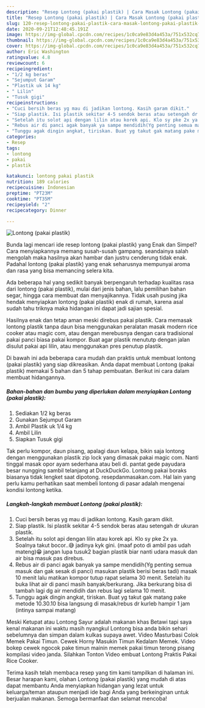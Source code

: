 ```yaml
---
description: "Resep Lontong (pakai plastik) | Cara Masak Lontong (pakai plastik) Yang Menggugah Selera"
title: "Resep Lontong (pakai plastik) | Cara Masak Lontong (pakai plastik) Yang Menggugah Selera"
slug: 120-resep-lontong-pakai-plastik-cara-masak-lontong-pakai-plastik-yang-menggugah-selera
date: 2020-09-21T12:48:45.191Z
image: https://img-global.cpcdn.com/recipes/1c0ca9e83d4a453a/751x532cq70/lontong-pakai-plastik-foto-resep-utama.jpg
thumbnail: https://img-global.cpcdn.com/recipes/1c0ca9e83d4a453a/751x532cq70/lontong-pakai-plastik-foto-resep-utama.jpg
cover: https://img-global.cpcdn.com/recipes/1c0ca9e83d4a453a/751x532cq70/lontong-pakai-plastik-foto-resep-utama.jpg
author: Eric Washington
ratingvalue: 4.8
reviewcount: 6
recipeingredient:
- "1/2 kg beras"
- "Sejumput Garam"
- "Plastik uk 14 kg"
- " Lilin"
- "Tusuk gigi"
recipeinstructions:
- "Cuci bersih beras yg mau di jadikan lontong. Kasih garam dikit."
- "Siap plastik. Isi plastik sekitar 4-5 sendok beras atau setengah dr ukuran plastik."
- "Setelah itu solot api dengan lilin atau korek api. Klo sy pke 2x ya. Soalnya takut bocor..😅 jadinya kyk gini. (maaf poto di ambil pas udah mateng)😁 jangan lupa tusuk2 bagian plastik biar nanti udara masuk dan air bisa masuk pas direbus."
- "Rebus air di panci agak banyak ya sampe mendidih(Yg penting semua masuk dan gak sesak di panci) masukan plastik berisi beras tadi) masak 10 menit lalu matikan kompor tutup rapat selama 30 menit. Setelah itu buka lihat air di panci masih banyak/berkurang. Jika berkurang bisa di tambah lagi dg air mendidih dan rebus lagi selama 10 menit."
- "Tunggu agak dingin angkat, tiriskan. Buat yg takut gak matang pake metode 10.30.10 bisa langsung di masak/rebus dr kurleb hampir 1 jam (intinya sampai matang)"
categories:
- Resep
tags:
- lontong
- pakai
- plastik

katakunci: lontong pakai plastik 
nutrition: 189 calories
recipecuisine: Indonesian
preptime: "PT23M"
cooktime: "PT35M"
recipeyield: "2"
recipecategory: Dinner

---
```



![Lontong (pakai plastik)](https://img-global.cpcdn.com/recipes/1c0ca9e83d4a453a/751x532cq70/lontong-pakai-plastik-foto-resep-utama.jpg)

Bunda lagi mencari ide resep lontong (pakai plastik) yang Enak dan Simpel? Cara menyiapkannya memang susah-susah gampang. seandainya salah mengolah maka hasilnya akan hambar dan justru cenderung tidak enak. Padahal lontong (pakai plastik) yang enak seharusnya mempunyai aroma dan rasa yang bisa memancing selera kita.

Ada beberapa hal yang sedikit banyak berpengaruh terhadap kualitas rasa dari lontong (pakai plastik), mulai dari jenis bahan, lalu pemilihan bahan segar, hingga cara membuat dan menyajikannya. Tidak usah pusing jika hendak menyiapkan lontong (pakai plastik) enak di rumah, karena asal sudah tahu triknya maka hidangan ini dapat jadi sajian spesial.

Hasilnya enak dan tetap aman meski direbus pakai plastik. Cara memasak lontong plastik tanpa daun bisa menggunakan peralatan masak modern rice cooker atau magic com, atau dengan merebusnya dengan cara tradisional pakai panci biasa pakai kompor. Buat agar plastik menututp dengan jalan disulut pakai api lilin, atau menggunakan pres penutup plastik.


Di bawah ini ada beberapa cara mudah dan praktis untuk membuat lontong (pakai plastik) yang siap dikreasikan. Anda dapat membuat Lontong (pakai plastik) memakai 5 bahan dan 5 tahap pembuatan. Berikut ini cara dalam membuat hidangannya.

<!--inarticleads1-->

##### Bahan-bahan dan bumbu yang diperlukan dalam menyiapkan Lontong (pakai plastik):

1. Sediakan 1/2 kg beras
1. Gunakan Sejumput Garam
1. Ambil Plastik uk 1/4 kg
1. Ambil  Lilin
1. Siapkan Tusuk gigi


Tak perlu kompor, daun pisang, apalagi daun kelapa, bikin saja lontong dengan menggunakan plastik zip lock yang dimasak pakai magic com. Nanti tinggal masak opor ayam sederhana atau beli di. pantat gede payudara besar nungging sambil telanjang at DuckDuckGo. Lontong pakai boraks biasanya tidak lengket saat dipotong. resepdanmasakan.com. Hal lain yang perlu kamu perhatikan saat membeli lontong di pasar adalah mengenai kondisi lontong ketika. 

<!--inarticleads2-->

##### Langkah-langkah membuat Lontong (pakai plastik):

1. Cuci bersih beras yg mau di jadikan lontong. Kasih garam dikit.
1. Siap plastik. Isi plastik sekitar 4-5 sendok beras atau setengah dr ukuran plastik.
1. Setelah itu solot api dengan lilin atau korek api. Klo sy pke 2x ya. Soalnya takut bocor..😅 jadinya kyk gini. (maaf poto di ambil pas udah mateng)😁 jangan lupa tusuk2 bagian plastik biar nanti udara masuk dan air bisa masuk pas direbus.
1. Rebus air di panci agak banyak ya sampe mendidih(Yg penting semua masuk dan gak sesak di panci) masukan plastik berisi beras tadi) masak 10 menit lalu matikan kompor tutup rapat selama 30 menit. Setelah itu buka lihat air di panci masih banyak/berkurang. Jika berkurang bisa di tambah lagi dg air mendidih dan rebus lagi selama 10 menit.
1. Tunggu agak dingin angkat, tiriskan. Buat yg takut gak matang pake metode 10.30.10 bisa langsung di masak/rebus dr kurleb hampir 1 jam (intinya sampai matang)


Meski Ketupat atau Lontong Sayur adalah makanan khas Betawi tapi saya kenal makanan ini waktu masih nyangkul Lontong bisa anda bikin sehari sebelumnya dan simpan dalam kulkas supaya awet. Video Masturbasi Colok Memek Pakai Timun. Cewek Horny Masukin Timun Kedalam Memek. Video bokep cewek ngocok pake timun mainin memek pakai timun terong pisang kompilasi video janda. Silahkan Tonton Video embuat Lontong Praktis Pakai Rice Cooker. 

Terima kasih telah membaca resep yang tim kami tampilkan di halaman ini. Besar harapan kami, olahan Lontong (pakai plastik) yang mudah di atas dapat membantu Anda menyiapkan hidangan yang lezat untuk keluarga/teman ataupun menjadi ide bagi Anda yang berkeinginan untuk berjualan makanan. Semoga bermanfaat dan selamat mencoba!
